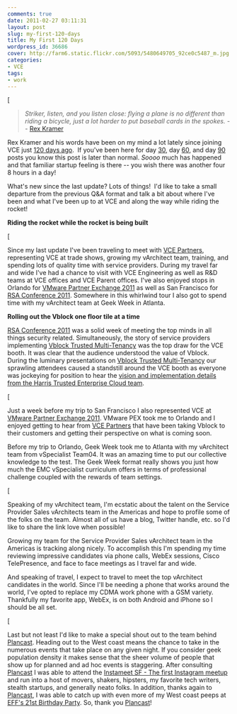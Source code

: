 ```yaml
---
comments: true
date: 2011-02-27 03:11:31
layout: post
slug: my-first-120-days
title: My First 120 Days
wordpress_id: 36686
cover: http://farm6.static.flickr.com/5093/5480649705_92ce0c5487_m.jpg
categories:
- VCE
tags:
- work
---
```


[


> _Striker, listen, and you listen close: flying a plane is no different than riding a bicycle, just a lot harder to put baseball cards in the spokes._ -- [Rex Kramer](http://www.imdb.com/title/tt0080339/quotes)


Rex Kramer and his words have been on my mind a lot lately since joining VCE just [120 days ago](http://fudge.org/private-clouds-ahead/).  If you've been here for day [30](http://fudge.org/my-first-30-days/), day [60](http://fudge.org/my-first-60-days/), and day [90](http://fudge.org/my-first-90-days/) posts you know this post is later than normal.  _Soooo_ much has happened and that familiar startup feeling is there -- you wish there was another four 8 hours in a day!

What's new since the last update? Lots of things!  I'd like to take a small departure from the previous Q&A format and talk a bit about where I've been and what I've been up to at VCE and along the way while riding the rocket!

**Riding the rocket while the rocket is being built**

[

Since my last update I've been traveling to meet with [VCE Partners](http://vce.com/partners/), representing VCE at trade shows, growing my vArchitect team, training, and spending lots of quality time with service providers. During my travel far and wide I've had a chance to visit with VCE Engineering as well as R&D teams at VCE offices and VCE Parent offices. I've also enjoyed stops in Orlando for [VMware Partner Exchange 2011](http://kendrickcoleman.com/index.php?/Tech-Blog/vmware-pex-2011-round-up-booth-keynote-exams-and-more.html) as well as San Francisco for [RSA Conference 2011](http://commondenial.com/2011/02/26/rsa-conference-2011-recap-secure-code/). Somewhere in this whirlwind tour I also got to spend time with my vArchitect team at Geek Week in Atlanta.

**Rolling out the Vblock one floor tile at a time**

[RSA Conference 2011](http://commondenial.com/2011/02/26/rsa-conference-2011-recap-secure-code/) was a solid week of meeting the top minds in all things security related.  Simultaneously, the story of service providers implementing [Vblock Trusted Multi-Tenancy](http://www.marketwire.com/press-release/Harris-Corporation-Chooses-Vblock-Infrastructure-Platforms-From-VCE-Enhance-Expand-Harris-1397935.htm) was the top draw for the VCE booth. It was clear that the audience understood the value of Vblock. During the luminary presentations on [Vblock Trusted Multi-Tenancy](http://www.marketwire.com/press-release/Harris-Corporation-Chooses-Vblock-Infrastructure-Platforms-From-VCE-Enhance-Expand-Harris-1397935.htm) our sprawling attendees caused a standstill around the VCE booth as everyone was jockeying for position to hear the [vision and implementation details from the Harris Trusted Enterprise Cloud team](http://www.govcomm.harris.com/cyber/).

[

Just a week before my trip to San Francisco I also represented VCE at [VMware Partner Exchange 2011](http://virtualgeek.typepad.com/virtual_geek/2011/02/vmware-partner-exchange-2011recap-and-content.html). VMware PEX took me to Orlando and I enjoyed getting to hear from [VCE Partners](http://vce.com/partners/) that have been taking Vblock to their customers and getting their perspective on what is coming soon.

Before my trip to Orlando, Geek Week took me to Atlanta with my vArchitect team from vSpecialist Team04. It was an amazing time to put our collective knowledge to the test. The Geek Week format really shows you just how much the EMC vSpecialist curriculum offers in terms of professional challenge coupled with the rewards of team settings.

[

Speaking of my vArchitect team, I'm ecstatic about the talent on the Service Provider Sales vArchitects team in the Americas and hope to profile some of the folks on the team.  Almost all of us have a blog, Twitter handle, etc. so I'd like to share the link love when possible!

Growing my team for the Service Provider Sales vArchitect team in the Americas is tracking along nicely. To accomplish this I'm spending my time reviewing impressive candidates via phone calls, WebEx sessions, Cisco TelePresence, and face to face meetings as I travel far and wide.

And speaking of travel, I expect to travel to meet the top vArchitect candidates in the world. Since I'll be needing a phone that works around the world, I've opted to replace my CDMA work phone with a GSM variety.  Thankfully my favorite app, WebEx, is on both Android and iPhone so I should be all set.

[

Last but not least I'd like to make a special shout out to the team behind [Plancast](http://plancast.com/). Heading out to the West coast means the chance to take in the numerous events that take place on any given night.  If you consider geek population density it makes sense that the sheer volume of people that show up for planned and ad hoc events is staggering.  After consulting [Plancast](http://plancast.com/qthrul) I was able to attend the [Instameet SF - The first Instagram meetup](http://plancast.com/p/3vb4/instameet-sf---first-instagram-meetup) and run into a host of movers, shakers, hipsters, my favorite tech writers, stealth startups, and generally neato folks.  In addition, thanks again to [Plancast](http://plancast.com/qthrul), I was able to catch up with even more of my West coast peeps at [EFF's 21st Birthday Party](http://plancast.com/p/3lsi/effs-21st-birthday-party). So, thank you [Plancast](http://plancast.com/qthrul)!
